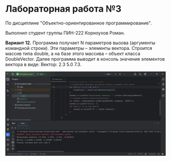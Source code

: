 # Лабораторная работа №3
По дисциплине "Объектно-ориентированное программирование".

Выполнил студент группы ПИН-222 Корноухов Роман.

**Вариант 12.** Программа получает N параметров вызова (аргументы командной строки). Эти параметры – элементы вектора. Строится массив типа double, а на базе этого массива – объект класса DoubleVector. Далее программа выводит в консоль значения элементов вектора в виде: Вектор: 2.3 5.0 7.3.

![Screenshot of program](.github/screenshot.png)